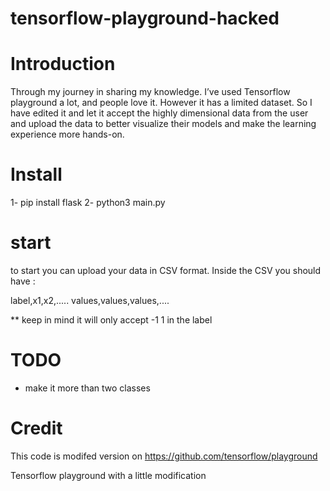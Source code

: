 # tensorflow-playground-hacked


# Introduction
Through my journey in sharing my knowledge. I’ve used Tensorflow playground a lot, and people love it. However it has a limited dataset. So I have edited it and let it accept the highly dimensional data from the user and upload the data to better visualize their models and make the learning experience more hands-on.

# Install 

1- pip install flask
2- python3 main.py

# start

to start you can upload your data in CSV format. Inside the CSV you should have : 

label,x1,x2,.....
values,values,values,....

** keep in mind it will only accept -1 1 in the label

# TODO 

* make it more than two classes 


# Credit
This code is modifed version on https://github.com/tensorflow/playground 

Tensorflow playground with a little modification 
